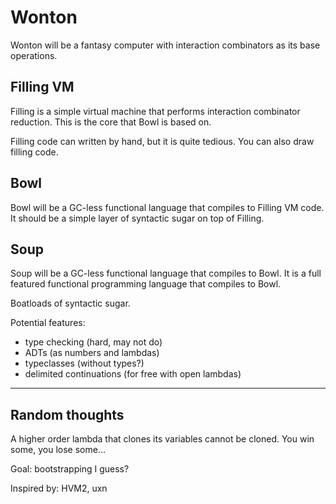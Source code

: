 # Wonton

Wonton will be a fantasy computer with interaction combinators as its base operations.

## Filling VM

Filling is a simple virtual machine that performs interaction combinator reduction.
This is the core that Bowl is based on.

Filling code can written by hand, but it is quite tedious. You can also draw filling code.

## Bowl

Bowl will be a GC-less functional language that compiles to Filling VM code. It should be a simple layer of syntactic sugar on top of Filling.

## Soup

Soup will be a GC-less functional language that compiles to Bowl. It is a full featured
functional programming language that compiles to Bowl.

Boatloads of syntactic sugar.

Potential features:

* type checking (hard, may not do)
* ADTs (as numbers and lambdas)
* typeclasses (without types?)
* delimited continuations (for free with open lambdas)

---

## Random thoughts

A higher order lambda that clones its variables cannot be cloned. You win some, you lose some...

Goal: bootstrapping I guess?

Inspired by: HVM2, uxn
